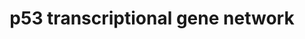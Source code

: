 ---
annotations:
- id: PW:0000718
  parent: regulatory pathway
  type: Pathway Ontology
  value: p53 signaling pathway
authors:
- Daisydx
- Diazflorese
- Egonw
- AlexanderPico
- Khanspers
- Juliajohnsson
- '%(^'
- Eweitz
citedin: ''
communities:
- ontox
description: The mechanisms underlying p53 tumor-suppressor function as gleaned from
  mouse models of genetic disruption to p53, its regulators and its targets (Kaiser
  2017).
last-edited: 2024-07-23
ndex: e154c1c2-8b73-11eb-9e72-0ac135e8bacf
organisms:
- Homo sapiens
redirect_from:
- /index.php/Pathway:WP4963
- /instance/WP4963
- /instance/WP4963_r134604
revision: r134604
schema-jsonld:
- '@context': https://schema.org/
  '@id': https://wikipathways.github.io/pathways/WP4963.html
  '@type': Dataset
  creator:
    '@type': Organization
    name: WikiPathways
  description: The mechanisms underlying p53 tumor-suppressor function as gleaned
    from mouse models of genetic disruption to p53, its regulators and its targets
    (Kaiser 2017).
  keywords:
  - ACAD11
  - ADGRB1
  - ADORA2B
  - AKT1S1
  - ALDH4A1
  - APAF1
  - AURKA
  - BAX
  - BBC3
  - BTG2
  - CCL2
  - CCNE1
  - CCNG1
  - CDC25A
  - CDC25C
  - CDK2
  - CDKN1A
  - CPT1C
  - CX3CL1
  - DDB2
  - DDIT4
  - DEPTOR
  - DRAM1
  - E2F7
  - ERCC5
  - FANCC
  - FAS
  - FASLG
  - FUCA1
  - GADD45A
  - GLS2
  - GPX1
  - ICAM1
  - IRF5
  - IRF9
  - ISG15
  - LIF
  - MGMT
  - MIR145
  - MIR200C
  - MIR34A
  - MIR34B
  - MIR34C
  - MLH1
  - MLST8
  - MSH2
  - MTOR
  - NANOG
  - NCF2
  - NOTCH1
  - PCNA
  - PERP
  - PIDD1
  - PMAIP1
  - PML
  - POLH
  - POLK
  - PRKAA1
  - PRKAA2
  - PRKAB1
  - PRKAB2
  - PRKAG1
  - PRKAG2
  - PRKAG3
  - PTEN
  - RPRM
  - RPTOR
  - RRM2B
  - SAT1
  - SCO2
  - SERPINB5
  - SERPINE1
  - SESN1
  - SESN2
  - SFN
  - SIVA1
  - SLC2A1
  - SLC7A11
  - SMR3B
  - THBS1
  - TIGAR
  - TNF
  - TNFRSF10B
  - TNFRSF10D
  - TP53AIP1
  - TP53I3
  - TP53INP1
  - TRAF4
  - TSC2
  - ULBP1
  - ULBP2
  - ULK1
  - ULK2
  - XPC
  - XRCC5
  - YWHAB-208
  - ZMAT3
  license: CC0
  name: p53 transcriptional gene network
seo: CreativeWork
title: p53 transcriptional gene network
wpid: WP4963
---